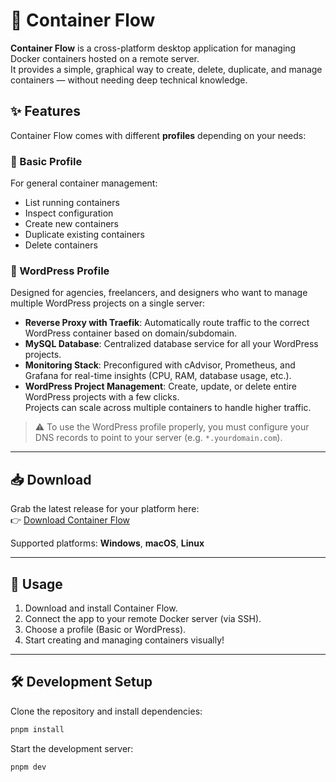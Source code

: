 # 🐳 Container Flow

**Container Flow** is a cross-platform desktop application for managing Docker containers hosted on a remote server.  
It provides a simple, graphical way to create, delete, duplicate, and manage containers — without needing deep technical knowledge.

## ✨ Features

Container Flow comes with different **profiles** depending on your needs:

### 🔹 Basic Profile

For general container management:

- List running containers
- Inspect configuration
- Create new containers
- Duplicate existing containers
- Delete containers

### 🔹 WordPress Profile

Designed for agencies, freelancers, and designers who want to manage multiple WordPress projects on a single server:

- **Reverse Proxy with Traefik**: Automatically route traffic to the correct WordPress container based on domain/subdomain.
- **MySQL Database**: Centralized database service for all your WordPress projects.
- **Monitoring Stack**: Preconfigured with cAdvisor, Prometheus, and Grafana for real-time insights (CPU, RAM, database usage, etc.).
- **WordPress Project Management**: Create, update, or delete entire WordPress projects with a few clicks.  
  Projects can scale across multiple containers to handle higher traffic.

> ⚠️ To use the WordPress profile properly, you must configure your DNS records to point to your server (e.g. `*.yourdomain.com`).

---

## 📥 Download

Grab the latest release for your platform here:  
👉 [Download Container Flow](https://github.com/Yann-Masson/container-flow/releases/latest)

Supported platforms: **Windows**, **macOS**, **Linux**

---

## 🚀 Usage

1. Download and install Container Flow.
2. Connect the app to your remote Docker server (via SSH).
3. Choose a profile (Basic or WordPress).
4. Start creating and managing containers visually!

---

## 🛠️ Development Setup

Clone the repository and install dependencies:

```bash
pnpm install
````

Start the development server:

```bash
pnpm dev
```
